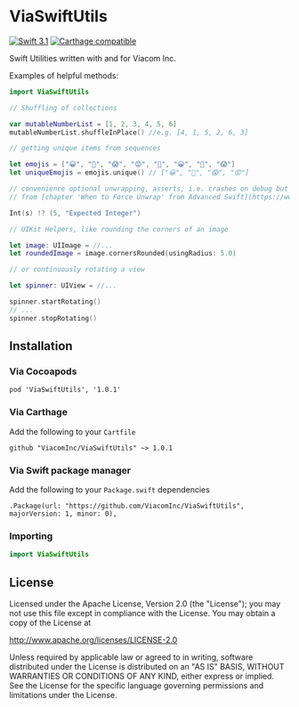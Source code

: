 # ViaSwiftUtils

[![Swift 3.1](https://img.shields.io/badge/Swift-3.1-orange.svg?style=flat)](https://swift.org/)
[![Carthage compatible](https://img.shields.io/badge/Carthage-compatible-4BC51D.svg?style=flat)](https://github.com/Carthage/Carthage)

Swift Utilities written with and for Viacom Inc.

Examples of helpful methods:

```swift
import ViaSwiftUtils

// Shuffling of collections

var mutableNumberList = [1, 2, 3, 4, 5, 6]
mutableNumberList.shuffleInPlace() //e.g. [4, 1, 5, 2, 6, 3]

// getting unique items from sequences 

let emojis = ["😀", "👀", "😱", "😡", "👀", "😀", "👀", "😱"]
let uniqueEmojis = emojis.unique() // ["😀", "👀", "😱", "😡"]

// convenience optional unwrapping, asserts, i.e. crashes on debug but replaces with default value for production
// from [chapter 'When to Force Unwrap' from Advanced Swift](https://www.objc.io/books/advanced-swift/)

Int(s) !? (5, "Expected Integer")

// UIKit Helpers, like rounding the corners of an image

let image: UIImage = //...
let roundedImage = image.cornersRounded(usingRadius: 5.0)

// or continuously rotating a view

let spinner: UIView = //...

spinner.startRotating()
// ...
spinner.stopRotating()

```

## Installation

### Via Cocoapods

```
pod 'ViaSwiftUtils', '1.0.1'
```


### Via Carthage

Add the following to your `Cartfile`

```
github "ViacomInc/ViaSwiftUtils" ~> 1.0.1
```

### Via Swift package manager

Add the following to your `Package.swift` dependencies

```
.Package(url: "https://github.com/ViacomInc/ViaSwiftUtils", majorVersion: 1, minor: 0),
```

### Importing

```swift
import ViaSwiftUtils
```


## License

Licensed under the Apache License, Version 2.0 (the "License");
you may not use this file except in compliance with the License.
You may obtain a copy of the License at

http://www.apache.org/licenses/LICENSE-2.0

Unless required by applicable law or agreed to in writing, software
distributed under the License is distributed on an "AS IS" BASIS,
WITHOUT WARRANTIES OR CONDITIONS OF ANY KIND, either express or implied.
See the License for the specific language governing permissions and
limitations under the License.
